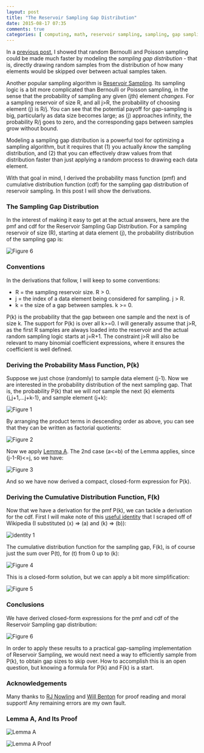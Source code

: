 ```yaml
---
layout: post
title: "The Reservoir Sampling Gap Distribution"
date: 2015-08-17 07:35
comments: true
categories: [ computing, math, reservoir sampling, sampling, gap sampling, probability ]
---
```

In a [previous post](http://erikerlandson.github.io/blog/2014/09/11/faster-random-samples-with-gap-sampling/), I showed that random Bernoulli and Poisson sampling could be made much faster by modeling the _sampling gap distribution_ - that is, directly drawing random samples from the distribution of how many elements would be skipped over between actual samples taken.

Another popular sampling algorithm is [Reservoir Sampling](https://en.wikipedia.org/wiki/Reservoir_sampling).  Its sampling logic is a bit more complicated than Bernoulli or Poisson sampling, in the sense that the probability of sampling any given (jth) element _changes_. For a sampling reservoir of size R, and all j>R, the probability of choosing element (j) is R/j.  You can see that the potential payoff for gap-sampling is big, particularly as data size becomes large; as (j) approaches infinity, the probability R/j goes to zero, and the corresponding gaps between samples grow without bound. 

Modeling a sampling gap distribution is a powerful tool for optimizing a sampling algorithm, but it requires that (1) you actually _know_ the sampling distribution, and (2) that you can effectively draw values from that distribution faster than just applying a random process to drawing each data element.

With that goal in mind, I derived the probability mass function (pmf) and cumulative distribution function (cdf) for the sampling gap distribution of reservoir sampling.  In this post I will show the derivations.

### The Sampling Gap Distribution
In the interest of making it easy to get at the actual answers, here are the pmf and cdf for the Reservoir Sampling Gap Distribution.  For a sampling reservoir of size (R), starting at data element (j), the probability distribution of the sampling gap is:

![Figure 6](/assets/images/reservoir1/figure6.png "Figure 6")

### Conventions
In the derivations that follow, I will keep to some conventions:

* R = the sampling reservoir size.  R > 0.
* j = the index of a data element being considered for sampling.  j > R.
* k = the size of a gap between samples.  k >= 0.

P(k) is the probability that the gap between one sample and the next is of size k.  The support for P(k) is over all k>=0.  I will generally assume that j>R, as the first R samples are always loaded into the reservoir and the actual random sampling logic starts at j=R+1.  The constraint j>R will also be relevant to many binomial coefficient expressions, where it ensures the coefficient is well defined.

### Deriving the Probability Mass Function, P(k)
Suppose we just chose (randomly) to sample data element (j-1).  Now we are interested in the probability distribution of the next sampling gap.  That is, the probability P(k) that we will _not_ sample the next (k) elements {j,j+1,...j+k-1}, and sample element (j+k):

![Figure 1](/assets/images/reservoir1/figure1.png "Figure 1")

By arranging the product terms in descending order as above, you can see that they can be written as factorial quotients:

![Figure 2](/assets/images/reservoir1/figure2.png "Figure 2")

Now we apply [Lemma A](#LemmaA).  The 2nd case (a<=b) of the Lemma applies, since (j-1-R)<=j, so we have:

![Figure 3](/assets/images/reservoir1/figure3.png "Figure 3")

And so we have now derived a compact, closed-form expression for P(k).

### Deriving the Cumulative Distribution Function, F(k)
Now that we have a derivation for the pmf P(k), we can tackle a derivation for the cdf.  First I will make note of this [useful identity](https://en.wikipedia.org/wiki/Binomial_coefficient#Series_involving_binomial_coefficients) that I scraped off of Wikipedia (I substituted (x) => (a) and (k) => (b)):

![identity 1](/assets/images/reservoir1/identity1.png "identity 1")

The cumulative distribution function for the sampling gap, F(k), is of course just the sum over P(t), for (t) from 0 up to (k):

![Figure 4](/assets/images/reservoir1/figure4.png "Figure 4")

This is a closed-form solution, but we can apply a bit more simplification:

![Figure 5](/assets/images/reservoir1/figure5.png "Figure 5")

### Conclusions

We have derived closed-form expressions for the pmf and cdf of the Reservoir Sampling gap distribution:

![Figure 6](/assets/images/reservoir1/figure6.png "Figure 6")

In order to apply these results to a practical gap-sampling implementation of Reservoir Sampling, we would next need a way to efficiently sample from P(k), to obtain gap sizes to skip over.  How to accomplish this is an open question, but knowing a formula for P(k) and F(k) is a start.

### Acknowledgements
Many thanks to [RJ Nowling](http://rnowling.github.io/) and [Will Benton](http://chapeau.freevariable.com/) for proof reading and moral support!  Any remaining errors are my own fault.

<a name="LemmaA"></a>
### Lemma A, And Its Proof
![Lemma A](/assets/images/reservoir1/lemmaA.png "Lemma A")

![Lemma A Proof](/assets/images/reservoir1/lemmaAproof.png "Lemma A Proof")
